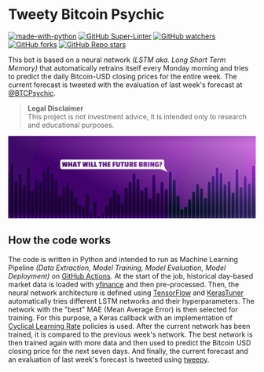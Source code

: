 # Tweety Bitcoin Psychic

[![made-with-python](https://img.shields.io/badge/Made%20with-Python-1f425f.svg)](https://www.python.org/)
[![GitHub Super-Linter](https://github.com/datennerd/tweety-bitcoin-psychic/workflows/Lint%20Code%20Base/badge.svg)](https://github.com/marketplace/actions/super-linter)
[![GitHub watchers](https://img.shields.io/github/watchers/datennerd/tweety-bitcoin-psychic?style=social)](https://github.com/datennerd/tweety-bitcoin-psychic)
[![GitHub forks](https://img.shields.io/github/forks/datennerd/tweety-bitcoin-psychic?style=social)](https://github.com/datennerd/tweety-bitcoin-psychic)
[![GitHub Repo stars](https://img.shields.io/github/stars/datennerd/tweety-bitcoin-psychic?style=social)](https://github.com/datennerd/tweety-bitcoin-psychic)

This bot is based on a neural network *(LSTM aka. Long Short Term Memory)* that automatically retrains itself every Monday morning and tries to predict the daily Bitcoin-USD closing prices for the entire week. The current forecast is tweeted with the evaluation of last week's forecast at [@BTCPsychic](https://twitter.com/BTCPsychic).

> **Legal Disclaimer**<br/>
> This project is not investment advice, it is intended only to research and educational purposes.

![Banner](banner.png)

## How the code works

The code is written in Python and intended to run as Machine Learning Pipeline *(Data Extraction, Model Training, Model Evaluation, Model Deployment)* on [GitHub Actions](https://docs.github.com/en/actions).
At the start of the job, historical day-based market data is loaded with [yfinance](https://pypi.org/project/yfinance/) and then pre-processed.
Then, the neural network architecture is defined using [TensorFlow](https://www.tensorflow.org) and [KerasTuner](https://keras.io/keras_tuner/) automatically tries different LSTM networks and their hyperparameters.
The network with the "best" MAE (Mean Average Error) is then selected for training.
For this purpose, a Keras callback with an implementation of [Cyclical Learning Rate](https://github.com/bckenstler/CLR) policies is used.
After the current network has been trained, it is compared to the previous week's network.
The best network is then trained again with more data and then used to predict the Bitcoin USD closing price for the next seven days.
And finally, the current forecast and an evaluation of last week's forecast is tweeted using [tweepy](https://github.com/tweepy/tweepy).

